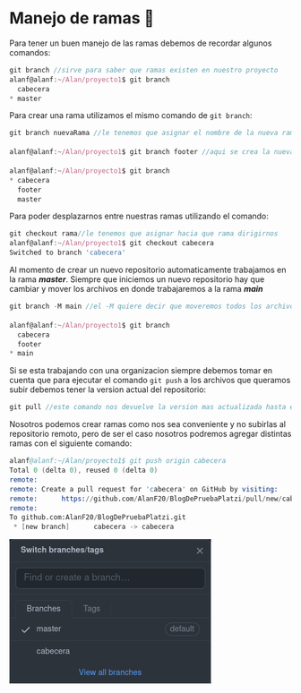 # **Manejo de ramas 🌿**

Para tener un buen manejo de las ramas debemos de recordar algunos comandos:

```js
git branch //sirve para saber que ramas existen en nuestro proyecto
alanf@alanf:~/Alan/proyecto1$ git branch
  cabecera
* master
```

Para crear una rama utilizamos el mismo comando de `git branch`:

```js
git branch nuevaRama //le tenemos que asignar el nombre de la nueva rama

alanf@alanf:~/Alan/proyecto1$ git branch footer //aqui se crea la nueva rama

alanf@alanf:~/Alan/proyecto1$ git branch
* cabecera
  footer
  master
```

Para poder desplazarnos entre nuestras ramas utilizando el comando:

```js
git checkout rama//le tenemos que asignar hacia que rama dirigirnos
alanf@alanf:~/Alan/proyecto1$ git checkout cabecera 
Switched to branch 'cabecera'
```

Al momento de crear un nuevo repositorio automaticamente trabajamos en la rama ***master***. Siempre que iniciemos un nuevo repositorio hay que cambiar y mover los archivos en donde trabajaremos a la rama ***main***

```js
git branch -M main //el -M quiere decir que moveremos todos los archivos existentes en la rama master -> main

alanf@alanf:~/Alan/proyecto1$ git branch
  cabecera
  footer
* main
```

Si se esta trabajando con una organizacion siempre debemos tomar en cuenta que para ejecutar el comando `git push` a los archivos que queramos subir debemos tener la version actual del repositorio:

```js
git pull //este comando nos devuelve la version mas actualizada hasta ese momento de nuestro repositorio remoto.
```

Nosotros podemos crear ramas como nos sea conveniente y no subirlas al repositorio remoto, pero de ser el caso nosotros podremos agregar distintas ramas con el siguiente comando:

```s
alanf@alanf:~/Alan/proyecto1$ git push origin cabecera 
Total 0 (delta 0), reused 0 (delta 0)
remote: 
remote: Create a pull request for 'cabecera' on GitHub by visiting:
remote:      https://github.com/AlanF20/BlogDePruebaPlatzi/pull/new/cabecera
remote: 
To github.com:AlanF20/BlogDePruebaPlatzi.git
 * [new branch]      cabecera -> cabecera
```

![branch](../GityGithub/sources/branchs.png)
